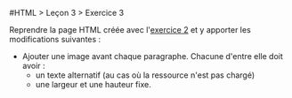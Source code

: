 #HTML > Leçon 3 > Exercice 3

Reprendre la page HTML créée avec l'[exercice 2](../exercise2) et y apporter les modifications suivantes :

- Ajouter une image avant chaque paragraphe. Chacune d'entre elle doit avoir :
  - un texte alternatif (au cas où la ressource n'est pas chargé)
  - une largeur et une hauteur fixe.

